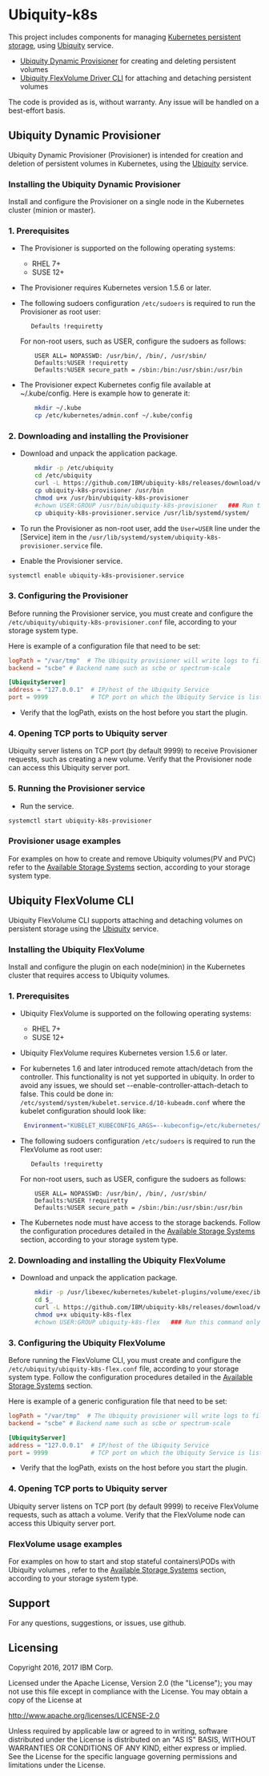 # Ubiquity-k8s
This project includes components for managing [Kubernetes persistent storage](https://kubernetes.io/docs/concepts/storage/persistent-volumes), using [Ubiquity](https://github.com/IBM/ubiquity) service.
- [Ubiquity Dynamic Provisioner](ubiquity-dynamic-provisioner) for creating and deleting persistent volumes
- [Ubiquity FlexVolume Driver CLI](ubiquity-flexvolume-cli) for attaching and detaching persistent volumes

The code is provided as is, without warranty. Any issue will be handled on a best-effort basis.

## Ubiquity Dynamic Provisioner 

Ubiquity Dynamic Provisioner (Provisioner) is intended for creation and deletion of persistent volumes in Kubernetes, using the  [Ubiquity](https://github.com/IBM/ubiquity) service.
  
### Installing the Ubiquity Dynamic Provisioner
Install and configure the Provisioner on a single node in the Kubernetes cluster (minion or master).

### 1. Prerequisites
  * The Provisioner is supported on the following operating systems:
    - RHEL 7+
    - SUSE 12+

  * The Provisioner requires Kubernetes version 1.5.6 or later.

  * The following sudoers configuration `/etc/sudoers` is required to run the Provisioner as root user: 
  
     ```
        Defaults !requiretty
     ```
     For non-root users, such as USER, configure the sudoers as follows: 

     ```
         USER ALL= NOPASSWD: /usr/bin/, /bin/, /usr/sbin/ 
         Defaults:%USER !requiretty
         Defaults:%USER secure_path = /sbin:/bin:/usr/sbin:/usr/bin
     ```
  * The Provisioner expect Kubernetes config file available at ~/.kube/config. Here is example how to generate it:
     ```bash
         mkdir ~/.kube
         cp /etc/kubernetes/admin.conf ~/.kube/config
     ```


### 2. Downloading and installing the Provisioner

* Download and unpack the application package.
     ```bash
         mkdir -p /etc/ubiquity
         cd /etc/ubiquity
         curl -L https://github.com/IBM/ubiquity-k8s/releases/download/v0.4.0/ubiquity-k8s-provisioner-0.4.0.tar.gz | tar xf -
         cp ubiquity-k8s-provisioner /usr/bin
         chmod u+x /usr/bin/ubiquity-k8s-provisioner
         #chown USER:GROUP /usr/bin/ubiquity-k8s-provisioner   ### Run this command only a non-root user.
         cp ubiquity-k8s-provisioner.service /usr/lib/systemd/system/ 
     ```
* To run the Provisioner as non-root user, add the `User=USER` line under the [Service] item in the  `/usr/lib/systemd/system/ubiquity-k8s-provisioner.service` file.
   
* Enable the Provisioner service.
```bash 
systemctl enable ubiquity-k8s-provisioner.service      
```

### 3. Configuring the Provisioner
Before running the Provisioner service, you must create and configure the `/etc/ubiquity/ubiquity-k8s-provisioner.conf` file, according to your storage system type.

Here is example of a configuration file that need to be set:
```toml
logPath = "/var/tmp"  # The Ubiquity provisioner will write logs to file "ubiquity-k8s-provisioner.log" in this path.
backend = "scbe" # Backend name such as scbe or spectrum-scale

[UbiquityServer]
address = "127.0.0.1"  # IP/host of the Ubiquity Service
port = 9999            # TCP port on which the Ubiquity Service is listening
```
  * Verify that the logPath, exists on the host before you start the plugin.


### 4. Opening TCP ports to Ubiquity server
Ubiquity server listens on TCP port (by default 9999) to receive Provisioner requests, such as creating a new volume. Verify that the Provisioner node can access this Ubiquity server port.

### 5. Running the Provisioner service
  * Run the service.
```bash
systemctl start ubiquity-k8s-provisioner    
```

### Provisioner usage examples
For examples on how to create and remove Ubiquity volumes(PV and PVC) refer to the [Available Storage Systems](supportedStorage.md) section, according to your storage system type.


## Ubiquity FlexVolume CLI 

Ubiquity FlexVolume CLI supports attaching and detaching volumes on persistent storage using the [Ubiquity](https://github.com/IBM/ubiquity) service.

### Installing the Ubiquity FlexVolume
Install and configure the plugin on each node(minion) in the Kubernetes cluster that requires access to Ubiquity volumes.

### 1. Prerequisites
  * Ubiquity FlexVolume is supported on the following operating systems:
    - RHEL 7+
    - SUSE 12+

  * Ubiquity FlexVolume requires Kubernetes version 1.5.6 or later.

  * For kubernetes 1.6 and later introduced remote attach/detach from the controller. This functionality is not yet supported in ubiquity. In order to avoid any issues, we should set --enable-controller-attach-detach to false. This could be done in: `/etc/systemd/system/kubelet.service.d/10-kubeadm.conf` where the kubelet configuration should look like:
    
    ```bash
     Environment="KUBELET_KUBECONFIG_ARGS=--kubeconfig=/etc/kubernetes/kubelet.conf --require-kubeconfig=true --enable-controller-attach-detach=false"
    ```

  * The following sudoers configuration `/etc/sudoers` is required to run the FlexVolume as root user: 
  
     ```
        Defaults !requiretty
     ```
     For non-root users, such as USER, configure the sudoers as follows: 

     ```
         USER ALL= NOPASSWD: /usr/bin/, /bin/, /usr/sbin/ 
         Defaults:%USER !requiretty
         Defaults:%USER secure_path = /sbin:/bin:/usr/sbin:/usr/bin
     ```

  * The Kubernetes node must have access to the storage backends. Follow the configuration procedures detailed in the [Available Storage Systems](supportedStorage.md) section, according to your storage system type.
   

### 2. Downloading and installing the Ubiquity FlexVolume

* Download and unpack the application package.
     ```bash
         mkdir -p /usr/libexec/kubernetes/kubelet-plugins/volume/exec/ibm~ubiquity
         cd $_
         curl -L https://github.com/IBM/ubiquity-k8s/releases/download/v0.4.0/ubiquity-k8s-flex
         chmod u+x ubiquity-k8s-flex
         #chown USER:GROUP ubiquity-k8s-flex   ### Run this command only for non-root user.
     ```

### 3. Configuring the Ubiquity FlexVolume
Before running the FlexVolume CLI, you must create and configure the `/etc/ubiquity/ubiquity-k8s-flex.conf` file, according to your storage system type.
Follow the configuration procedures detailed in the [Available Storage Systems](supportedStorage.md) section.

Here is example of a generic configuration file that need to be set:
```toml
logPath = "/var/tmp"  # The Ubiquity provisioner will write logs to file "ubiquity-k8s-flex.log" in this path.
backend = "scbe" # Backend name such as scbe or spectrum-scale

[UbiquityServer]
address = "127.0.0.1"  # IP/host of the Ubiquity Service
port = 9999            # TCP port on which the Ubiquity Service is listening
```

  * Verify that the logPath, exists on the host before you start the plugin.

### 4. Opening TCP ports to Ubiquity server
Ubiquity server listens on TCP port (by default 9999) to receive FlexVolume requests, such as attach a volume. Verify that the FlexVolume node can access this Ubiquity server port.


### FlexVolume usage examples
For examples on how to start and stop stateful containers\PODs with Ubiquity volumes , refer to the [Available Storage Systems](supportedStorage.md) section, according to your storage system type.


## Support
For any questions, suggestions, or issues, use github.

## Licensing

Copyright 2016, 2017 IBM Corp.

Licensed under the Apache License, Version 2.0 (the "License");
you may not use this file except in compliance with the License.
You may obtain a copy of the License at

http://www.apache.org/licenses/LICENSE-2.0

Unless required by applicable law or agreed to in writing, software
distributed under the License is distributed on an "AS IS" BASIS,
WITHOUT WARRANTIES OR CONDITIONS OF ANY KIND, either express or implied.
See the License for the specific language governing permissions and
limitations under the License.
